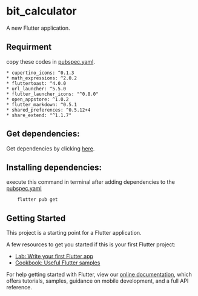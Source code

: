 # bit_calculator

A new Flutter application.

## Requirment

copy these codes in [pubspec.yaml](https://github.com/Akalanka-00/Bit_Calculator/blob/master/pubspec.yaml).
 

    * cupertino_icons: ^0.1.3
    * math_expressions: ^2.0.2
    * fluttertoast: ^4.0.0	
    * url_launcher: ^5.5.0
    * flutter_launcher_icons: "^0.8.0"
    * open_appstore: ^1.0.2
    * flutter_markdown: ^0.5.1
    * shared_preferences: ^0.5.12+4
    * share_extend: "^1.1.7"
    
    
 ## Get dependencies:
 Get dependencies by clicking [here](https://pub.dev/).
  
 ## Installing dependencies:
 
 execute this command in terminal after adding dependencies to the [pubspec.yaml](https://github.com/Akalanka-00/Bit_Calculator/blob/master/pubspec.yaml)
 
 
        flutter pub get

## Getting Started

This project is a starting point for a Flutter application.

A few resources to get you started if this is your first Flutter project:

- [Lab: Write your first Flutter app](https://flutter.dev/docs/get-started/codelab)
- [Cookbook: Useful Flutter samples](https://flutter.dev/docs/cookbook)

For help getting started with Flutter, view our
[online documentation](https://flutter.dev/docs), which offers tutorials,
samples, guidance on mobile development, and a full API reference.
